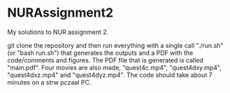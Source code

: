 # NURAssignment2
My solutions to NUR assignment 2. 



git clone the repository and then run everything with a single call "./run.sh" (or "bash run.sh") that generates the outputs and a PDF with the code/comments and figures. The PDF file that is generated is called "main.pdf". Four movies are also made, "quest4c.mp4", "quest4dxy.mp4", "quest4dxz.mp4" and "quest4dyz.mp4". The code should take about 7 minutes on a strw pczaal PC.
